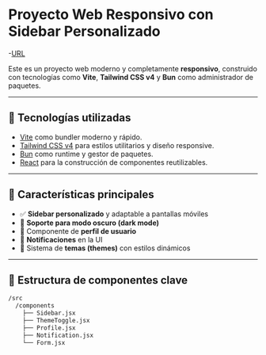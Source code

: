 # Proyecto Web Responsivo con Sidebar Personalizado

-[URL](https://lnx-dev01.github.io/basic-sidebar/)

Este es un proyecto web moderno y completamente **responsivo**, construido con tecnologías como **Vite**, **Tailwind CSS v4** y **Bun** como administrador de paquetes.

---

## 🚀 Tecnologías utilizadas

- [Vite](https://vitejs.dev/) como bundler moderno y rápido.
- [Tailwind CSS v4](https://tailwindcss.com/) para estilos utilitarios y diseño responsive.
- [Bun](https://bun.sh/) como runtime y gestor de paquetes.
- [React](https://react.dev/) para la construcción de componentes reutilizables.

---

## 🎨 Características principales

- ✅ **Sidebar personalizado** y adaptable a pantallas móviles
- 🌙 **Soporte para modo oscuro (dark mode)**
- 👤 Componente de **perfil de usuario**
- 🔔 **Notificaciones** en la UI
- 🎨 Sistema de **temas (themes)** con estilos dinámicos

---

## 🧩 Estructura de componentes clave

```bash
/src
  /components
    ├── Sidebar.jsx
    ├── ThemeToggle.jsx
    ├── Profile.jsx
    ├── Notification.jsx
    └── Form.jsx
